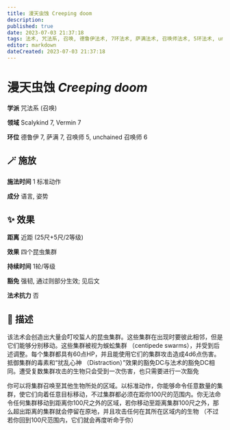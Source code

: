 ```yaml
---
title: 漫天虫蚀 Creeping doom
description: 
published: true
date: 2023-07-03 21:37:18
tags: 法术, 咒法系, 召唤, 德鲁伊法术, 7环法术, 萨满法术, 召唤师法术, 5环法术, unchained 召唤师法术, 6环法术, Scalykind, Vermin
editor: markdown
dateCreated: 2023-07-03 21:37:18
---
```


# **漫天虫蚀** *Creeping doom*

**学派** 咒法系 (召唤) 

**领域** Scalykind 7, Vermin 7

**环位** 德鲁伊 7, 萨满 7, 召唤师 5, unchained 召唤师 6

## 🪄 施放

**施法时间** 1 标准动作

**成分** 语言, 姿势

## ✨ 效果  

**距离** 近距 (25尺+5尺/2等级) 

**效果** 四个昆虫集群 

**持续时间** 1轮/等级 

**豁免** 强韧, 通过则部分生效; 见后文

**法术抗力** 否

## 📖 描述

该法术会创造出大量会叮咬蜇人的昆虫集群。这些集群在出现时要彼此相邻，但是它们能够分别移动。这些集群被视为蜈蚣集群 （centipede swarms），并受到后述调整。每个集群都具有60点HP，并且能使用它们的集群攻击造成4d6点伤害。抵御集群的毒素和“扰乱心神 （Distraction）”效果的豁免DC与法术的豁免DC相同。遭受复数集群攻击的生物只会受到一次伤害，也只需要进行一次豁免

你可以将集群召唤至其他生物所处的区域。以标准动作，你能够命令任意数量的集群，使它们向着任意目标移动，不过集群都必须在距你100尺的范围内。你无法命令任何集群移动到距离你100尺之外的区域，若你移动至距离集群100尺之外，那么超出距离的集群就会停留在原地，并且攻击任何在其所在区域内的生物 （不过若你回到100尺范围内，它们就会再度听命于你）
    